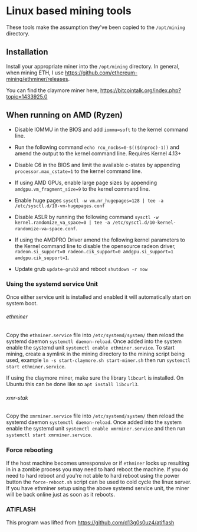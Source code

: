 # Linux based mining tools

These tools make the assumption they've been copied to the `/opt/mining`
directory.

## Installation

Install your appropriate miner into the `/opt/mining` directory. In general,
when mining ETH, I use https://github.com/ethereum-mining/ethminer/releases.

You can find the claymore miner here, https://bitcointalk.org/index.php?topic=1433925.0

## When running on AMD (Ryzen)

* Disable IOMMU in the BIOS and add `iommu=soft` to the kernel command line.

* Run the following command ``echo rcu_nocbs=0-$(($(nproc)-1))`` and amend the
  output to the kernel command line. Requires Kernel 4.13+

* Disable C6 in the BIOS and limit the available c-states by appending
  `processor.max_cstate=1` to the kernel command line.

* If using AMD GPUs, enable large page sizes by appending
  `amdgpu.vm_fragment_size=9` to the kernel command line.

* Enable huge pages `sysctl -w vm.nr_hugepages=128 | tee -a /etc/sysctl.d/10-vm-hugepages.conf`

* Disable ASLR by running the following command
  `sysctl -w kernel.randomize_va_space=0 | tee -a /etc/sysctl.d/10-kernel-randomize-va-space.conf`.

* If using the AMDPRO Driver amend the following kernel parameters to the Kernel
  command line to disable the opensource radeon driver,
  `radeon.si_support=0 radeon.cik_support=0 amdgpu.si_support=1 amdgpu.cik_support=1`.

* Update grub `update-grub2` and reboot `shutdown -r now`

### Using the systemd service Unit

Once either service unit is installed and enabled it will automatically start
on system boot.

###### ethminer

Copy the `ethminer.service` file into `/etc/systemd/system/` then reload the
systemd daemon `systemctl daemon-reload`. Once added into the system enable
the systemd unit `systemctl enable ethminer.service`. To start mining, create
a symlink in the mining directory to the mining script being used, example
`ln -s start-claymore.sh start-miner.sh` then run
`systemctl start ethminer.service`.

If using the claymore miner, make sure the library `libcurl` is installed.
On Ubuntu this can be done like so `apt install libcurl3`.

###### xmr-stak

Copy the `xmrminer.service` file into `/etc/systemd/system/` then reload the
systemd daemon `systemctl daemon-reload`. Once added into the system enable
the systemd unit `systemctl enable xmrminer.service` and then run
`systemctl start xmrminer.service`.


### Force rebooting

If the host machine becomes unresponsive or if `ethminer` locks up resulting in
in a zombie process you may need to hard reboot the machine. If you do need to
hard reboot and you're not able to hard reboot using the power button the
`force-reboot.sh` script can be used to cold cycle the linux server. If you have
ethminer setup using the above systemd service unit, the miner will be back
online just as soon as it reboots.

### ATIFLASH

This program was lifted from https://github.com/d13g0s0uz4/atiflash
